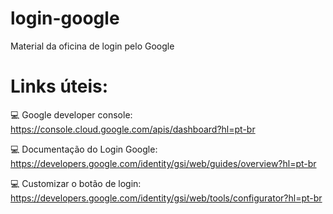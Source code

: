 # login-google
Material da oficina de login pelo Google

# Links úteis:

💻 Google developer console: 
https://console.cloud.google.com/apis/dashboard?hl=pt-br

💻 Documentação do Login Google:
https://developers.google.com/identity/gsi/web/guides/overview?hl=pt-br

💻 Customizar o botão de login:
https://developers.google.com/identity/gsi/web/tools/configurator?hl=pt-br

